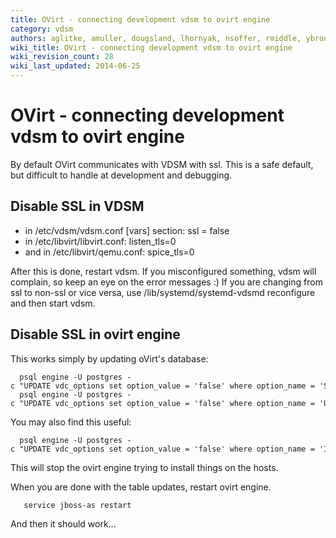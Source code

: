 ```yaml
---
title: OVirt - connecting development vdsm to ovirt engine
category: vdsm
authors: aglitke, amuller, dougsland, lhornyak, nsoffer, rmiddle, ybronhei
wiki_title: OVirt - connecting development vdsm to ovirt engine
wiki_revision_count: 28
wiki_last_updated: 2014-06-25
---
```


# OVirt - connecting development vdsm to ovirt engine

By default OVirt communicates with VDSM with ssl. This is a safe default, but difficult to handle at development and debugging.

## Disable SSL in VDSM

*   in /etc/vdsm/vdsm.conf [vars] section: ssl = false
*   in /etc/libvirt/libvirt.conf: listen_tls=0
*   and in /etc/libvirt/qemu.conf: spice_tls=0

After this is done, restart vdsm. If you misconfigured something, vdsm will complain, so keep an eye on the error messages :)
If you are changing from ssl to non-ssl or vice versa, use /lib/systemd/systemd-vdsmd reconfigure and then start vdsm.

## Disable SSL in ovirt engine

This works simply by updating oVirt's database:

      psql engine -U postgres -c "UPDATE vdc_options set option_value = 'false' where option_name = 'SSLEnabled'"
      psql engine -U postgres -c "UPDATE vdc_options set option_value = 'false' where option_name = 'UseSecureConnectionWithServers'"

You may also find this useful:

      psql engine -U postgres -c "UPDATE vdc_options set option_value = 'false' where option_name = 'InstallVds'"

This will stop the ovirt engine trying to install things on the hosts.

When you are done with the table updates, restart ovirt engine.

       service jboss-as restart

And then it should work...
